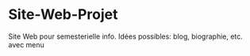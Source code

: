 # Site-Web-Projet
Site Web pour semesterielle info. Idées possibles: blog, biographie, etc. avec menu
